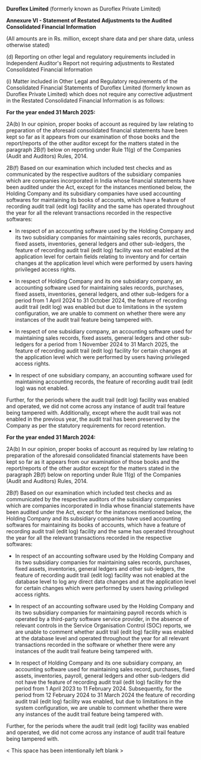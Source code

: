 **Duroflex Limited** (formerly known as Duroflex Private Limited)

**Annexure VI - Statement of Restated Adjustments to the Audited Consolidated Financial Information**

(All amounts are in Rs. million, except share data and per share data, unless otherwise stated)

(d) Reporting on other legal and regulatory requirements included in Independent Auditor's Report not requiring adjustments to Restated Consolidated Financial Information

(i) Matter included in Other Legal and Regulatory requirements of the Consolidated Financial Statements of Duroflex Limited (formerly known as Duroflex Private Limited) which does not require any corrective adjustment in the Restated Consolidated Financial Information is as follows:

**For the year ended 31 March 2025:**

2A(b) In our opinion, proper books of account as required by law relating to preparation of the aforesaid consolidated financial statements have been kept so far as it appears from our examination of those books and the report/reports of the other auditor except for the matters stated in the paragraph 2B(f) below on reporting under Rule 11(g) of the Companies (Audit and Auditors) Rules, 2014.

2B(f) Based on our examination which included test checks and as communicated by the respective auditors of the subsidiary companies which are companies incorporated in India whose financial statements have been audited under the Act, except for the instances mentioned below, the Holding Company and its subsidiary companies have used accounting softwares for maintaining its books of accounts, which have a feature of recording audit trail (edit log) facility and the same has operated throughout the year for all the relevant transactions recorded in the respective softwares:

- In respect of an accounting software used by the Holding Company and its two subsidiary companies for maintaining sales records, purchases, fixed assets, inventories, general ledgers and other sub-ledgers, the feature of recording audit trail (edit log) facility was not enabled at the application level for certain fields relating to inventory and for certain changes at the application level which were performed by users having privileged access rights.

- In respect of Holding Company and its one subsidiary company, an accounting software used for maintaining sales records, purchases, fixed assets, inventories, general ledgers, and other sub-ledgers for a period from 1 April 2024 to 31 October 2024, the feature of recording audit trail (edit log) was enabled but due to limitations in the system configuration, we are unable to comment on whether there were any instances of the audit trail feature being tampered with.

- In respect of one subsidiary company, an accounting software used for maintaining sales records, fixed assets, general ledgers and other sub-ledgers for a period from 1 November 2024 to 31 March 2025, the feature of recording audit trail (edit log) facility for certain changes at the application level which were performed by users having privileged access rights.

- In respect of one subsidiary company, an accounting software used for maintaining accounting records, the feature of recording audit trail (edit log) was not enabled.

Further, for the periods where the audit trail (edit log) facility was enabled and operated, we did not come across any instance of audit trail feature being tampered with. Additionally, except where the audit trail was not enabled in the previous year, the audit trail has been preserved by the Company as per the statutory requirements for record retention.

**For the year ended 31 March 2024:**

2A(b) In our opinion, proper books of account as required by law relating to preparation of the aforesaid consolidated financial statements have been kept so far as it appears from our examination of those books and the report/reports of the other auditor except for the matters stated in the paragraph 2B(f) below on reporting under Rule 11(g) of the Companies (Audit and Auditors) Rules, 2014.

2B(f) Based on our examination which included test checks and as communicated by the respective auditors of the subsidiary companies which are companies incorporated in India whose financial statements have been audited under the Act, except for the instances mentioned below, the Holding Company and its subsidiary companies have used accounting softwares for maintaining its books of accounts, which have a feature of recording audit trail (edit log) facility and the same has operated throughout the year for all the relevant transactions recorded in the respective softwares:

- In respect of an accounting software used by the Holding Company and its two subsidiary companies for maintaining sales records, purchases, fixed assets, inventories, general ledgers and other sub-ledgers, the feature of recording audit trail (edit log) facility was not enabled at the database level to log any direct data changes and at the application level for certain changes which were performed by users having privileged access rights.

- In respect of an accounting software used by the Holding Company and its two subsidiary companies for maintaining payroll records which is operated by a third-party software service provider, in the absence of relevant controls in the Service Organisation Control (SOC) reports, we are unable to comment whether audit trail (edit log) facility was enabled at the database level and operated throughout the year for all relevant transactions recorded in the software or whether there were any instances of the audit trail feature being tampered with.

- In respect of Holding Company and its one subsidiary company, an accounting software used for maintaining sales record, purchases, fixed assets, inventories, payroll, general ledgers and other sub-ledgers did not have the feature of recording audit trail (edit log) facility for the period from 1 April 2023 to 11 February 2024. Subsequently, for the period from 12 February 2024 to 31 March 2024 the feature of recording audit trail (edit log) facility was enabled, but due to limitations in the system configuration, we are unable to comment whether there were any instances of the audit trail feature being tampered with.

Further, for the periods where the audit trail (edit log) facility was enabled and operated, we did not come across any instance of audit trail feature being tampered with.

< This space has been intentionally left blank >